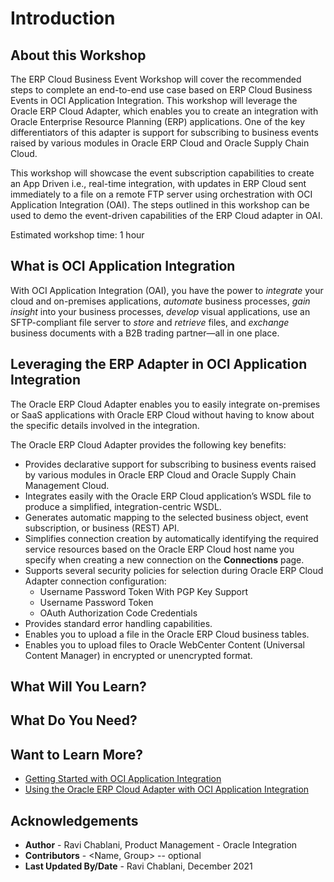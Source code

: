 # Introduction

## About this Workshop
The ERP Cloud Business Event Workshop will cover the recommended steps to complete an end-to-end use case based on ERP Cloud Business Events in OCI Application Integration. This workshop will leverage the Oracle ERP Cloud Adapter, which enables you to create an integration with Oracle Enterprise Resource Planning (ERP) applications. One of the key differentiators of this adapter is support for subscribing to business events raised by various modules in Oracle ERP Cloud and Oracle Supply Chain Cloud. 

This workshop will showcase the event subscription capabilities to create an App Driven i.e., real-time integration, with updates in ERP Cloud sent immediately to a file on a remote FTP server using orchestration with OCI Application Integration (OAI). The steps outlined in this workshop can be used to demo the event-driven capabilities of the ERP Cloud adapter in OAI.

Estimated workshop time: 1 hour

## What is OCI Application Integration
With OCI Application Integration (OAI), you have the power to *integrate* your cloud and on-premises applications, *automate* business processes, *gain insight* into your business processes, *develop* visual applications, use an SFTP-compliant file server to *store* and *retrieve* files, and *exchange* business documents with a B2B trading partner—all in one place.

## Leveraging the ERP Adapter in OCI Application Integration
The Oracle ERP Cloud Adapter enables you to easily integrate on-premises or SaaS applications with Oracle ERP Cloud without having to know about the specific details involved in the integration. 

The Oracle ERP Cloud Adapter provides the following key benefits: 
- Provides declarative support for subscribing to business events raised by various modules in Oracle ERP Cloud and Oracle Supply Chain Management Cloud.
- Integrates easily with the Oracle ERP Cloud application’s WSDL file to produce a simplified, integration-centric WSDL. 
- Generates automatic mapping to the selected business object, event subscription, or business (REST) API.
- Simplifies connection creation by automatically identifying the required service resources based on the Oracle ERP Cloud host name you specify when creating a new connection on the **Connections** page.
- Supports several security policies for selection during Oracle ERP Cloud Adapter connection configuration:
    - Username Password Token With PGP Key Support
    - Username Password Token
    - OAuth Authorization Code Credentials
- Provides standard error handling capabilities.
- Enables you to upload a file in the Oracle ERP Cloud business tables. 
- Enables you to upload files to Oracle WebCenter Content (Universal Content Manager) in encrypted or unencrypted format. 


## What Will You Learn?


## What Do You Need? 



## Want to Learn More?
* [Getting Started with OCI Application Integration](https://docs.oracle.com/en/cloud/paas/integration-cloud)
* [Using the Oracle ERP Cloud Adapter with OCI Application Integration](https://docs.oracle.com/en/cloud/paas/integration-cloud/erp-adapter)


## Acknowledgements
* **Author** - Ravi Chablani, Product Management - Oracle Integration
* **Contributors** -  <Name, Group> -- optional
* **Last Updated By/Date** - Ravi Chablani, December 2021
